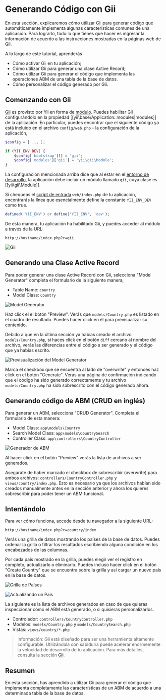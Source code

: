 Generando Código con Gii
========================

En esta sección, explicaremos cómo utilizar [Gii](tool-gii.md) para generar código que automáticamente
implementa algunas características comunes de una aplicación. Para lograrlo, todo lo que tienes que hacer es
ingresar la información de acuerdo a las instrucciones mostradas en la páginas web de Gii.

A lo largo de este tutorial, aprenderás

* Cómo activar Gii en tu aplicación;
* Cómo utilizar Gii para generar una clase Active Record;
* Cómo utilizar Gii para generar el código que implementa las operaciones ABM de una tabla de la base de datos.
* Cómo personalizar el código generado por Gii.


Comenzando con Gii <a name="starting-gii"></a>
------------------

[Gii](tool-gii.md) es provisto por Yii en forma de [módulo](structure-modules.md). Puedes habilitar Gii
configurándolo en la propiedad [[yii\base\Application::modules|modules]] de la aplicación. En particular,
puedes encontrar que el siguiente código ya está incluido en el archivo `config/web.php` - la configuración de la aplicación,

```php
$config = [ ... ];

if (YII_ENV_DEV) {
    $config['bootstrap'][] = 'gii';
    $config['modules']['gii'] = 'yii\gii\Module';
}
```

La configuración mencionada arriba dice que al estar en el [entorno de desarrollo](concept-configurations.md#environment-constants),
la aplicación debe incluir un módulo llamado `gii`, cuya clase es [[yii\gii\Module]].

Si chequeas el [script de entrada](structure-entry-scripts.md) `web/index.php` de tu aplicación, encontrarás la línea
que esencialmente define la constante `YII_ENV_DEV` como true.

```php
defined('YII_ENV') or define('YII_ENV', 'dev');
```

De esta manera, tu aplicación ha habilitado Gii, y puedes acceder al módulo a través de la URL:

```
http://hostname/index.php?r=gii
```

![Gii](images/start-gii.png)


Generando una Clase Active Record <a name="generating-ar"></a>
---------------------------------

Para poder generar una clase Active Record con Gii, selecciona "Model Generator" completa el formulario de la siguiente manera,

* Table Name: `country`
* Model Class: `Country`

![Model Generator](images/start-gii-model.png)

Haz click el el botón "Preview". Verás que `models/Country.php` es listado en el cuadro de resultado.
Puedes hacer click en él para previsualizar su contenido.

Debido a que en la última sección ya habías creado el archivo `models/Country.php`, si haces click
en el botón `diff` cercano al nombre del archivo, verás las diferencias entre el código a ser generado
y el código que ya habías escrito.

![Previsualización del Model Generator](images/start-gii-model-preview.png)

Marca el checkbox que se encuentra al lado de "overwrite" y entonces haz click en el botón "Generate".
Verás una página de confirmación indicando que el código ha sido generado correctamente y tu archivo `models/Country.php`
ha sido sobrescrito con el código generado ahora.


Generando código de ABM (CRUD en inglés) <a name="generating-crud"></a>
----------------------------------------

Para generar un ABM, selecciona "CRUD Generator". Completa el formulario de esta manera:

* Model Class: `app\models\Country`
* Search Model Class: `app\models\CountrySearch`
* Controller Class: `app\controllers\CountryController`

![Generador de ABM](images/start-gii-crud.png)

Al hacer click en el botón "Preview" verás la lista de archivos a ser generados.

Asegúrate de haber marcado el checkbox de sobrescribir (overwrite) para ambos archivos: `controllers/CountryController.php` y
`views/country/index.php`. Esto es necesario ya que los archivos habían sido creados manualmente antes
en la sección anterior y ahora los quieres sobrescribir para poder tener un ABM funcional.


Intentándolo <a name="trying-it-out"></a>
------------

Para ver cómo funciona, accede desde tu navegador a la siguiente URL:

```
http://hostname/index.php?r=country/index
```

Verás una grilla de datos mostrando los países de la base de datos. Puedes ordenar la grilla
o filtrar los resultados escribiendo alguna condición en los encabezados de las columnas.

Por cada país mostrado en la grilla, puedes elegir ver el registro en completo, actualizarlo o eliminarlo.
Puedes incluso hacer click en el botón "Create Country" que se encuentra sobre la grilla y así cargar
un nuevo país en la base de datos.

![Grilla de Países](images/start-gii-country-grid.png)

![Actualizando un País](images/start-gii-country-update.png)

La siguiente es la lista de archivos generados en caso de que quieras inspeccionar cómo el ABM está generado,
o si quisieras personalizarlos.

* Controlador: `controllers/CountryController.php`
* Modelos: `models/Country.php` y `models/CountrySearch.php`
* Vistas: `views/country/*.php`

> Información: Gii está diseñado para ser una herramienta altamente configurable. Utilizándola con sabiduría
  puede acelerar enormemente la velocidad de desarrollo de tu aplicación. Para más detalles, consulta la
  sección [Gii](tool-gii.md).


Resumen <a name="summary"></a>
-------

En esta sección, has aprendido a utilizar Gii para generar el código que implementa completamente las características
de un ABM de acuerdo a una determinada tabla de la base de datos.
